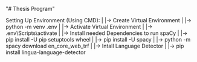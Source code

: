 "# Thesis Program"


Setting Up Environment (Using CMD):
    |
    |-> Create Virtual Environment
    |       |-> python -m venv .env
    |
    |-> Activate Virtual Environment
    |       |-> .env\Scripts\activate
    |
    |-> Install needed Dependencies to run spaCy
    |       |-> pip install -U pip setuptools wheel
    |       |-> pip install -U spacy
    |       |-> python -m spacy download en_core_web_trf
    |
    |-> Intall Language Detector
    |       |-> pip install lingua-language-detector

